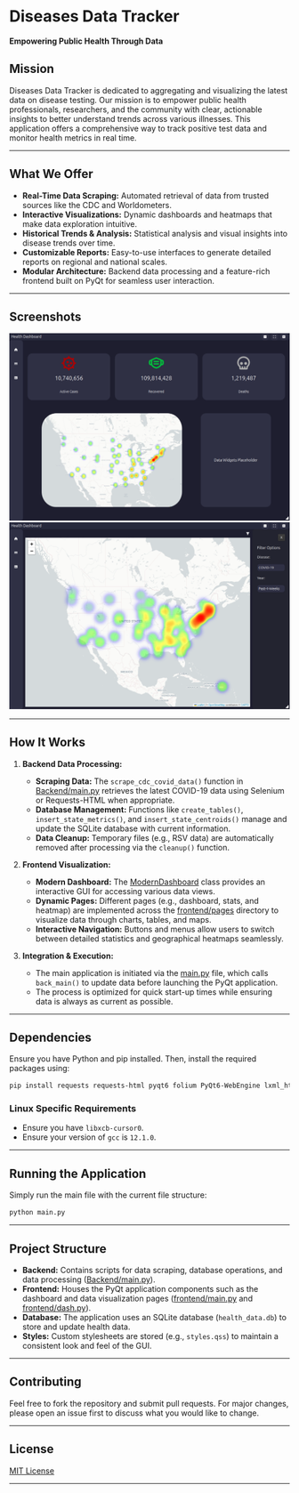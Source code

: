 # Diseases Data Tracker

**Empowering Public Health Through Data**

## Mission

Diseases Data Tracker is dedicated to aggregating and visualizing the latest data on disease testing. Our mission is to empower public health professionals, researchers, and the community with clear, actionable insights to better understand trends across various illnesses. This application offers a comprehensive way to track positive test data and monitor health metrics in real time.

---

## What We Offer

- **Real-Time Data Scraping:** Automated retrieval of data from trusted sources like the CDC and Worldometers.
- **Interactive Visualizations:** Dynamic dashboards and heatmaps that make data exploration intuitive.
- **Historical Trends & Analysis:** Statistical analysis and visual insights into disease trends over time.
- **Customizable Reports:** Easy-to-use interfaces to generate detailed reports on regional and national scales.
- **Modular Architecture:** Backend data processing and a feature-rich frontend built on PyQt for seamless user interaction.

---

## Screenshots

<!-- Add your application screenshots below -->
![Dashboard Screenshot](/frontend/pages/dash_samp.png)
![Heatmap Screenshot](/frontend/pages/heatmap_samp.png)
<!-- Add more images as needed -->

---

## How It Works

1. **Backend Data Processing:**
   - **Scraping Data:** The `scrape_cdc_covid_data()` function in [Backend/main.py](Backend/main.py) retrieves the latest COVID-19 data using Selenium or Requests-HTML when appropriate.
   - **Database Management:** Functions like `create_tables()`, `insert_state_metrics()`, and `insert_state_centroids()` manage and update the SQLite database with current information.
   - **Data Cleanup:** Temporary files (e.g., RSV data) are automatically removed after processing via the `cleanup()` function.

2. **Frontend Visualization:**
   - **Modern Dashboard:** The [ModernDashboard](frontend/dash.py) class provides an interactive GUI for accessing various data views.
   - **Dynamic Pages:** Different pages (e.g., dashboard, stats, and heatmap) are implemented across the [frontend/pages](frontend/pages) directory to visualize data through charts, tables, and maps.
   - **Interactive Navigation:** Buttons and menus allow users to switch between detailed statistics and geographical heatmaps seamlessly.

3. **Integration & Execution:**
   - The main application is initiated via the [main.py](main.py) file, which calls `back_main()` to update data before launching the PyQt application.
   - The process is optimized for quick start-up times while ensuring data is always as current as possible.

---

## Dependencies

Ensure you have Python and pip installed. Then, install the required packages using:

```bash
pip install requests requests-html pyqt6 folium PyQt6-WebEngine lxml_html_clean matplotlib
```

### Linux Specific Requirements

- Ensure you have `libxcb-cursor0`.
- Ensure your version of `gcc` is `12.1.0`.

---

## Running the Application

Simply run the main file with the current file structure:

```bash
python main.py
```

---

## Project Structure

- **Backend:** Contains scripts for data scraping, database operations, and data processing ([Backend/main.py](Backend/main.py)).
- **Frontend:** Houses the PyQt application components such as the dashboard and data visualization pages ([frontend/main.py](frontend/main.py) and [frontend/dash.py](frontend/dash.py)).
- **Database:** The application uses an SQLite database (`health_data.db`) to store and update health data.
- **Styles:** Custom stylesheets are stored (e.g., `styles.qss`) to maintain a consistent look and feel of the GUI.

---

## Contributing

Feel free to fork the repository and submit pull requests. For major changes, please open an issue first to discuss what you would like to change.

---

## License

[MIT License](LICENSE)

---
